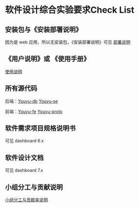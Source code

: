 # 软件设计综合实验要求Check List



## 安装包与《安装部署说明》

因为是 web 应用，所以无安装包，《安装部署说明》可见 [部署说明](https://surplus-youyu.github.io/Dashboard/docs/deploy.html)



## 《用户说明》或 《使用手册》
[使用说明](user-guide.md)


## 所有源代码

后端：[Youyu-db](https://github.com/surplus-youyu/Youyu-db) [Youyu-se](https://github.com/surplus-youyu/Youyu-se)

前端：[Youyu-fe](https://github.com/surplus-youyu/Youyu-fe) [Youyu-proto](https://github.com/surplus-youyu/Youyu-proto)



## 软件需求项目规格说明书

可见 dashboard 6.x



## 软件设计文档

可见 dashboard 7.x



## 小组分工与贡献说明

[小组分工与贡献率说明](docs/contributions.md)

